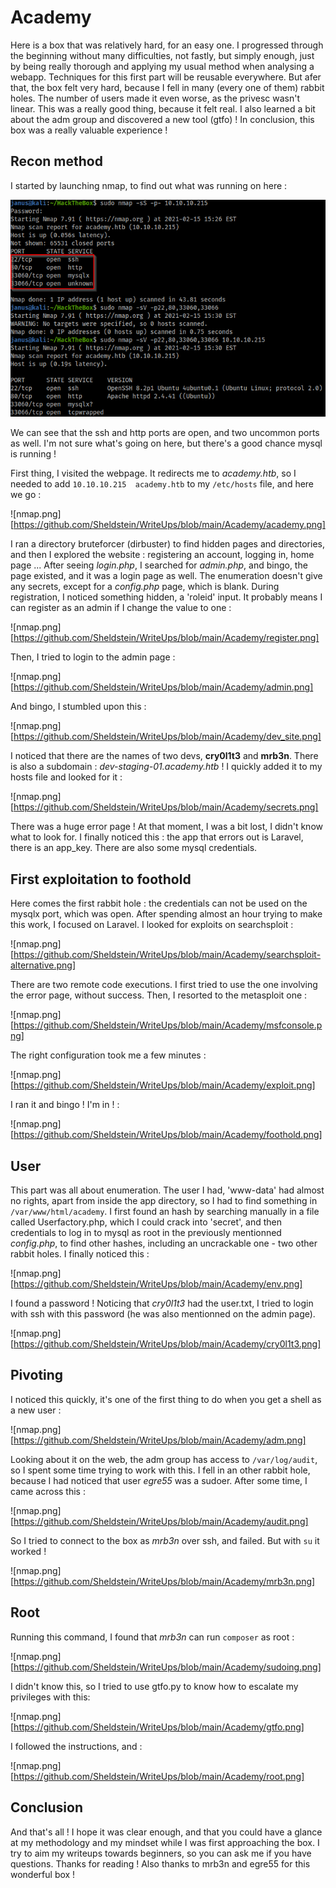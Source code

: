 # Academy

Here is a box that was relatively hard, for an easy one. I progressed through the beginning without many difficulties, not fastly, but simply enough, just by being really thorough and applying my usual method when analysing a webapp. Techniques for this first part will be reusable everywhere.
But afer that, the box felt very hard, because I fell in many (every one of them) rabbit holes. The number of users made it even worse, as the privesc wasn't linear. This was a really good thing, because it felt real. I also learned a bit about the adm group and discovered a new tool (gtfo) ! In conclusion, this box was a really valuable experience !

## Recon method

I started by launching nmap, to find out what was running on here :

![nmap.png](https://github.com/Sheldstein/WriteUps/blob/main/Academy/nmap.png)

We can see that the ssh and http ports are open, and two uncommon ports as well. I'm not sure what's going on here, but there's a good chance mysql is running !

First thing, I visited the webpage. It redirects me to *academy.htb*, so I needed to add `10.10.10.215  academy.htb` to my `/etc/hosts` file, and here we go :

![nmap.png][https://github.com/Sheldstein/WriteUps/blob/main/Academy/academy.png]

I ran a directory bruteforcer (dirbuster) to find hidden pages and directories, and then I explored the website : registering an account, logging in, home page ... After seeing *login.php*, I searched for *admin.php*, and bingo, the page existed, and it was a login page as well.
The enumeration doesn't give any secrets, except for a *config.php* page, which is blank.
During registration, I noticed something hidden, a 'roleid' input. It probably means I can register as an admin if I change the value to one :

![nmap.png][https://github.com/Sheldstein/WriteUps/blob/main/Academy/register.png]

Then, I tried to login to the admin page :

![nmap.png][https://github.com/Sheldstein/WriteUps/blob/main/Academy/admin.png]

And bingo, I stumbled upon this :

![nmap.png][https://github.com/Sheldstein/WriteUps/blob/main/Academy/dev_site.png]

I noticed that there are the names of two devs, **cry0l1t3** and **mrb3n**. There is also a subdomain : *dev-staging-01.academy.htb* ! I quickly added it to my hosts file and looked for it :

![nmap.png][https://github.com/Sheldstein/WriteUps/blob/main/Academy/secrets.png]

There was a huge error page ! At that moment, I was a bit lost, I didn't know what to look for. I finally noticed this : the app that errors out is Laravel, there is an app_key. There are also some mysql credentials.

## First exploitation to foothold

Here comes the first rabbit hole : the credentials can not be used on the mysqlx port, which was open. After spending almost an hour trying to make this work, I focused on Laravel. I looked for exploits on searchsploit :

![nmap.png][https://github.com/Sheldstein/WriteUps/blob/main/Academy/searchsploit-alternative.png]

There are two remote code executions. I first tried to use the one involving the error page, without success. Then, I resorted to the metasploit one :

![nmap.png][https://github.com/Sheldstein/WriteUps/blob/main/Academy/msfconsole.png]

The right configuration took me a few minutes :

![nmap.png][https://github.com/Sheldstein/WriteUps/blob/main/Academy/exploit.png]

I ran it and bingo ! I'm in ! :

![nmap.png][https://github.com/Sheldstein/WriteUps/blob/main/Academy/foothold.png]

## User

This part was all about enumeration. The user I had, 'www-data' had almost no rights, apart from inside the app directory, so I had to find something in `/var/www/html/academy`.
I first found an hash by searching manually in a file called Userfactory.php, which I could crack into 'secret', and then credentials to log in to mysql as root in the previously mentionned *config.php*, to find other hashes, including an uncrackable one - two other rabbit holes.
I finally noticed this :

![nmap.png][https://github.com/Sheldstein/WriteUps/blob/main/Academy/env.png]

I found a password ! Noticing that *cry0l1t3* had the user.txt, I tried to login with ssh with this password (he was also mentionned on the admin page).

![nmap.png][https://github.com/Sheldstein/WriteUps/blob/main/Academy/cry0l1t3.png]

## Pivoting

I noticed this quickly, it's one of the first thing to do when you get a shell as a new user :

![nmap.png][https://github.com/Sheldstein/WriteUps/blob/main/Academy/adm.png]

Looking about it on the web, the adm group has access to `/var/log/audit`, so I spent some time trying to work with this. I fell in an other rabbit hole, because I had noticed that user *egre55* was a sudoer.
After some time, I came across this :

![nmap.png][https://github.com/Sheldstein/WriteUps/blob/main/Academy/audit.png]

So I tried to connect to the box as *mrb3n* over ssh, and failed. But with `su` it worked !

![nmap.png][https://github.com/Sheldstein/WriteUps/blob/main/Academy/mrb3n.png]

## Root

Running this command, I found that *mrb3n* can run `composer` as root :

![nmap.png][https://github.com/Sheldstein/WriteUps/blob/main/Academy/sudoing.png]

I didn't know this, so I tried to use gtfo.py to know how to escalate my privileges with this:

![nmap.png][https://github.com/Sheldstein/WriteUps/blob/main/Academy/gtfo.png]

I followed the instructions, and :

![nmap.png][https://github.com/Sheldstein/WriteUps/blob/main/Academy/root.png]

## Conclusion

And that's all ! I hope it was clear enough, and that you could have a glance at my methodology and my mindset while I was first approaching the box. I try to aim my writeups towards beginners, so you can ask me if you have questions. Thanks for reading !
Also thanks to mrb3n and egre55 for this wonderful box !
